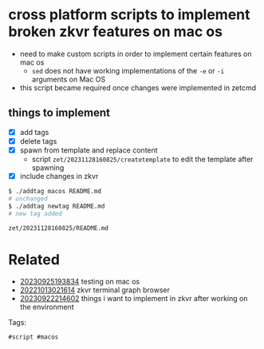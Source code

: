 # cross platform scripts to implement broken zkvr features on mac os

- need to make custom scripts in order to implement certain features on mac os
  - `sed` does not have working implementations of the `-e` or `-i` arguments on Mac OS
- this script became required once changes were implemented in zetcmd

## things to implement
- [x] add tags
- [x] delete tags
- [x] spawn from template and replace content
  - script `zet/20231128160825/createtemplate` to edit the template after spawning
- [x] include changes in zkvr

```bash
$ ./addtag macos README.md
# unchanged
$ ./addtag newtag README.md
# new tag added
```

` zet/20231128160825/README.md `

# Related

- [20230925193834](/zet/20230925193834/README.md) testing on mac os
- [20221013021614](/zet/20221013021614/README.md) zkvr terminal graph browser
- [20230922214602](/zet/20230922214602/README.md) things i want to implement in zkvr after working on the environment

Tags:

    #script #macos
